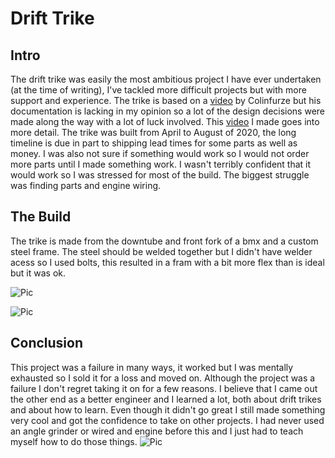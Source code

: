 # Drift Trike
## Intro
The drift trike was easily the most ambitious project I have ever undertaken (at the time of writing), I've tackled more difficult projects but with more support and experience. The trike is based on a [video](https://www.youtube.com/watch?v=tMn8NqbCkDA) by Colinfurze but his documentation is lacking in my opinion so a lot of the design decisions were made along the way with a lot of luck involved. This [video](https://www.youtube.com/watch?v=mTxULThjy0A) I made goes into more detail. The trike was built from April to August of 2020, the long timeline is due in part to shipping lead times for some parts as well as money. I was also not sure if something would work so I would not order more parts until I made something work. I wasn't terribly confident that it would work so I was stressed for most of the build. The biggest struggle was finding parts and engine wiring. 


## The Build
The trike is made from the downtube and front fork of a bmx and a custom steel frame. The steel should be welded together but I didn't have welder acess so I used bolts, this resulted in a fram with a bit more flex than is ideal but it was ok. 

![Pic](https://media.discordapp.net/attachments/742868329336930305/855583801866846218/unknown.png)

![Pic](https://media.discordapp.net/attachments/742868329336930305/855583278651408415/unknown.png?width=840&height=674)

## Conclusion
This project was a failure in many ways, it worked but I was mentally exhausted so I sold it for a loss and moved on. Although the project was a failure I don't regret taking it on for a few reasons. I believe that I came out the other end as a better engineer and I learned a lot, both about drift trikes and about how to learn. Even though it didn't go great I still made something very cool and got the confidence to take on other projects. I had never used an angle grinder or wired and engine before this and I just had to teach myself how to do those things.
![Pic](https://github.com/vwellmo57/Stuff_Ive_made/blob/main/Drift%20Trike/Images/IMG_20200719_140138746.jpg)

